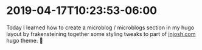 # 2019-04-17T10:23:53-06:00

Today I learned how to create a microblog / microblogs section in my hugo layout by frakensteining together some styling tweaks to part of [jnjosh.com](https://jnjosh.com/microblogs/) hugo theme. :taco:

